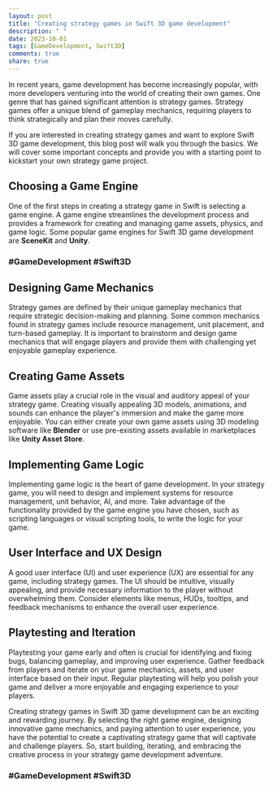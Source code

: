 ```yaml
---
layout: post
title: "Creating strategy games in Swift 3D game development"
description: " "
date: 2023-10-01
tags: [GameDevelopment, Swift3D]
comments: true
share: true
---
```


In recent years, game development has become increasingly popular, with more developers venturing into the world of creating their own games. One genre that has gained significant attention is strategy games. Strategy games offer a unique blend of gameplay mechanics, requiring players to think strategically and plan their moves carefully. 

If you are interested in creating strategy games and want to explore Swift 3D game development, this blog post will walk you through the basics. We will cover some important concepts and provide you with a starting point to kickstart your own strategy game project.

## Choosing a Game Engine

One of the first steps in creating a strategy game in Swift is selecting a game engine. A game engine streamlines the development process and provides a framework for creating and managing game assets, physics, and game logic. Some popular game engines for Swift 3D game development are **SceneKit** and **Unity**.

### #GameDevelopment #Swift3D

## Designing Game Mechanics

Strategy games are defined by their unique gameplay mechanics that require strategic decision-making and planning. Some common mechanics found in strategy games include resource management, unit placement, and turn-based gameplay. It is important to brainstorm and design game mechanics that will engage players and provide them with challenging yet enjoyable gameplay experience.

## Creating Game Assets

Game assets play a crucial role in the visual and auditory appeal of your strategy game. Creating visually appealing 3D models, animations, and sounds can enhance the player's immersion and make the game more enjoyable. You can either create your own game assets using 3D modeling software like **Blender** or use pre-existing assets available in marketplaces like **Unity Asset Store**.

## Implementing Game Logic

Implementing game logic is the heart of game development. In your strategy game, you will need to design and implement systems for resource management, unit behavior, AI, and more. Take advantage of the functionality provided by the game engine you have chosen, such as scripting languages or visual scripting tools, to write the logic for your game.

## User Interface and UX Design

A good user interface (UI) and user experience (UX) are essential for any game, including strategy games. The UI should be intuitive, visually appealing, and provide necessary information to the player without overwhelming them. Consider elements like menus, HUDs, tooltips, and feedback mechanisms to enhance the overall user experience.

## Playtesting and Iteration

Playtesting your game early and often is crucial for identifying and fixing bugs, balancing gameplay, and improving user experience. Gather feedback from players and iterate on your game mechanics, assets, and user interface based on their input. Regular playtesting will help you polish your game and deliver a more enjoyable and engaging experience to your players.

Creating strategy games in Swift 3D game development can be an exciting and rewarding journey. By selecting the right game engine, designing innovative game mechanics, and paying attention to user experience, you have the potential to create a captivating strategy game that will captivate and challenge players. So, start building, iterating, and embracing the creative process in your strategy game development adventure.

### #GameDevelopment #Swift3D